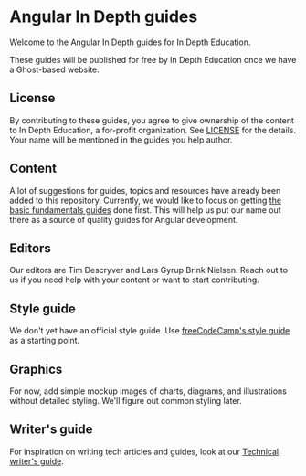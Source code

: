 # Angular In Depth guides
Welcome to the Angular In Depth guides for In Depth Education.

These guides will be published for free by In Depth Education once we have a
Ghost-based website.

## License
By contributing to these guides, you agree to give ownership of the content to
In Depth Education, a for-profit organization. See [LICENSE](./LICENSE) for the
details. Your name will be mentioned in the guides you help author.

## Content
A lot of suggestions for guides, topics and resources have already been added
to this repository. Currently, we would like to focus on getting [the basic
fundamentals guides](./fundamentals/angular-fundamentals.md) done first. This
will help us put our name out there as a source of quality guides for Angular
development.

## Editors
Our editors are Tim Descryver and Lars Gyrup Brink Nielsen. Reach out to us if
you need help with your content or want to start contributing.

## Style guide
We don't yet have an official style guide. Use [freeCodeCamp's style guide](https://github.com/freeCodeCamp/freeCodeCamp/blob/master/docs/style-guide-for-guide-articles.md)
as a starting point.

## Graphics
For now, add simple mockup images of charts, diagrams, and illustrations without
detailed styling. We'll figure out common styling later.

## Writer's guide
For inspiration on writing tech articles and guides, look at our [Technical
writer's guide](https://gitlab.com/in-depth-education/angular-in-depth/angular-in-depth-guides/blob/master/technical-writers-guide.md).